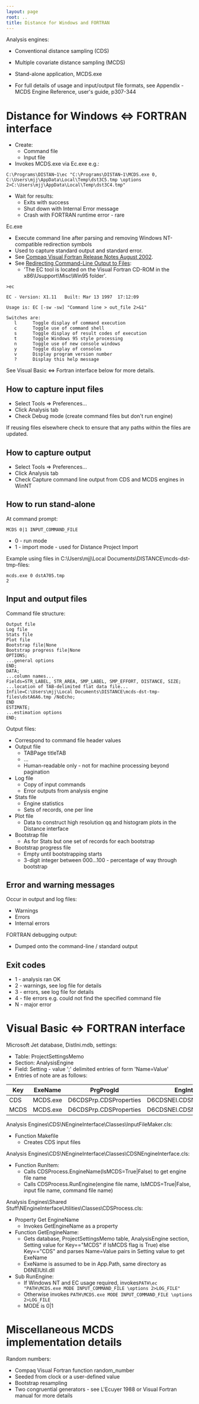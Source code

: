```yaml
---
layout: page
root: ..
title: Distance for Windows and FORTRAN
---
```


Analysis engines:

* Conventional distance sampling (CDS)
* Multiple covariate distance sampling (MCDS)

* Stand-alone application, MCDS.exe
* For full details of usage and input/output file formats, see Appendix - MCDS Engine Reference, user's guide, p307-344

Distance for Windows <=> FORTRAN interface
==========================================

* Create:
  - Command file
  - Input file
* Invokes MCDS.exe via Ec.exe e.g.:

<p/>

    C:\Programs\DISTAN~1\ec "C:\Programs\DISTAN~1\MCDS.exe 0, C:\Users\mjj\AppData\Local\Temp\dst3C5.tmp \options 2>C:\Users\mjj\AppData\Local\Temp\dst3C4.tmp" 

* Wait for results:
  - Exits with success
  - Shut down with Internal Error message
  - Crash with FORTRAN runtime error - rare

Ec.exe 

* Execute command line after parsing and removing Windows NT-compatible redirection symbols
* Used to capture standard output and standard error.
* See [Compaq Visual Fortran Release Notes August 2002](http://h21007.www2.hp.com/portal/download/files/unprot/Fortran/docs/visual/relnotes.htm).
* See [Redirecting Command-Line Output to Files](https://www.xlsoft.com/jp/products/intel/cvf/docs/vf-html_e/pg/pgsredir.htm):
  - 'The EC tool is located on the Visual Fortran CD-ROM in the x86\Usupport\Misc\Win95 folder'.

<p/>

    >ec

    EC - Version: X1.11   Built: Mar 13 1997  17:12:09

    Usage is: EC [-sw -sw] "Command line > out_file 2>&1"

    Switches are:
       l      Toggle display of command execution
       c      Toggle use of command shell
       s      Toggle display of result codes of execution
       t      Toggle Windows 95 style processing
       n      Toggle use of new console windows
       y      Toggle display of consoles
       v      Display program version number
       ?      Display this help message

See Visual Basic <=> Fortran interface below for more details.

How to capture input files
--------------------------

* Select Tools => Preferences...
* Click Analysis tab
* Check Debug mode (create command files but don't run engine)

If reusing files elsewhere check to ensure that any paths within the files are updated.

How to capture output
---------------------

* Select Tools => Preferences...
* Click Analysis tab
* Check Capture command line output from CDS and MCDS engines in WinNT

How to run stand-alone
----------------------

At command prompt:

    MCDS 0|1 INPUT_COMMAND_FILE

* 0 - run mode
* 1 - import mode - used for Distance Project Import

Example using files in C:\Users\mjj\Local Documents\DISTANCE\mcds-dst-tmp-files:

    mcds.exe 0 dstA705.tmp
    2

Input and output files
----------------------

Command file structure:

    Output file
    Log file
    Stats file
    Plot file
    Bootstrap file|None
    Bootstrap progress file|None
    OPTIONS;
    ...general options
    END;
    DATA;
    ...column names...
    Fields=STR_LABEL, STR_AREA, SMP_LABEL, SMP_EFFORT, DISTANCE, SIZE;
    ...location of TAB-delimited flat data file...
    Infile=C:\Users\mjj\Local Documents\DISTANCE\mcds-dst-tmp-files\dstA6A6.tmp /NoEcho;
    END
    ESTIMATE;
    ...estimation options
    END;

Output files:

* Correspond to command file header values
* Output file
  - TABPage titleTAB
  - ...
  - Human-readable only - not for machine processing beyond pagination
* Log file
  - Copy of input commands
  - Error outputs from analysis engine
* Stats file
  - Engine statistics
  - Sets of records, one per line
* Plot file
  - Data to construct high resolution qq and histogram plots in the Distance interface
* Bootstrap file
  - As for Stats but one set of records for each bootstrap
* Bootstrap progress file
  - Empty until bootstrapping starts
  - 3-digit integer between 000...100 - percentage of way through bootstrap

Error and warning messages
--------------------------

Occur in output and log files:

* Warnings
* Errors
* Internal errors

FORTRAN debugging output:

* Dumped onto the command-line / standard output

Exit codes
----------

* 1 - analysis ran OK
* 2 - warnings, see log file for details
* 3 - errors, see log file for details
* 4 - file errors e.g. could not find the specified command file
* N - major error

Visual Basic <=> FORTRAN interface
==================================

Microsoft Jet database, DistIni.mdb, settings:

* Table: ProjectSettingsMemo
* Section: AnalysisEngine
* Field: Setting - value ';' delimited entries of form 'Name=Value'
* Entries of note are as follows:

| Key | ExeName | PrgProgId | EngIntProgId | LogPropId | ResProgId | 
| --- | ------- | --------- | ------------ | --------- | --------- |
| CDS | MCDS.exe | D6CDSPrp.CDSProperties | D6CDSNEI.CDSNEngineInterface | D6CDSDet.CDSLog | D6CDSDet.CDSResults |
| MCDS | MCDS.exe | D6CDSPrp.CDSProperties | D6CDSNEI.CDSNEngineInterface | D6CDSDet.CDSLog | D6CDSDet.CDSResults |

Analysis Engines\CDS\NEngineInterface\Classes\InputFileMaker.cls:

* Function Makefile 
  - Creates CDS input files

Analysis Engines\CDS\NEngineInterface\Classes\CDSNEngineInterface.cls:

* Function RunItem:
  - Calls CDSProcess.EngineName(IsMCDS=True|False) to get engine file name
  - Calls CDSProcess.RunEngine(engine file name, IsMCDS=True|False, input file name, command file name)

Analysis Engines\Shared Stuff\NEngineInterfaceUtilities\Classes\CDSProcess.cls:

* Property Get EngineName
  - Invokes GetEngineName as a property
* Function GetEngineName:
  - Gets database, ProjectSettingsMemo table, AnalysisEngine section, Setting value for Key=="MCDS" if IsMCDS flag is True) else Key=="CDS" and parses Name=Value pairs in Setting value to get ExeName
  - ExeName is assumed to be in App.Path, same directory as D6NEIUtil.dll
* Sub RunEngine:
  - If Windows NT and EC usage required, invokes`PATH\ec "PATH\MCDS.exe MODE INPUT_COMMAND_FILE \options 2>LOG_FILE"`
  - Otherwise invokes `PATH\MCDS.exe MODE INPUT_COMMAND_FILE \options 2>LOG_FILE`
  - MODE is 0|1

Miscellaneous MCDS implementation details
=========================================

Random numbers:

* Compaq Visual Fortran function random_number
* Seeded from clock or a user-defined value
* Bootstrap resampling
* Two congruential generators - see L'Ecuyer 1988 or Visual Fortran manual for more details


